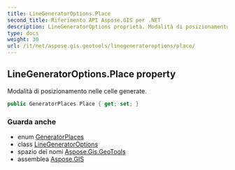 ```yaml
---
title: LineGeneratorOptions.Place
second_title: Riferimento API Aspose.GIS per .NET
description: LineGeneratorOptions proprietà. Modalità di posizionamento nelle celle generate.
type: docs
weight: 30
url: /it/net/aspose.gis.geotools/linegeneratoroptions/place/
---
```

## LineGeneratorOptions.Place property

Modalità di posizionamento nelle celle generate.

```csharp
public GeneratorPlaces Place { get; set; }
```

### Guarda anche

* enum [GeneratorPlaces](../../generatorplaces/)
* class [LineGeneratorOptions](../)
* spazio dei nomi [Aspose.Gis.GeoTools](../../linegeneratoroptions/)
* assemblea [Aspose.GIS](../../../)


